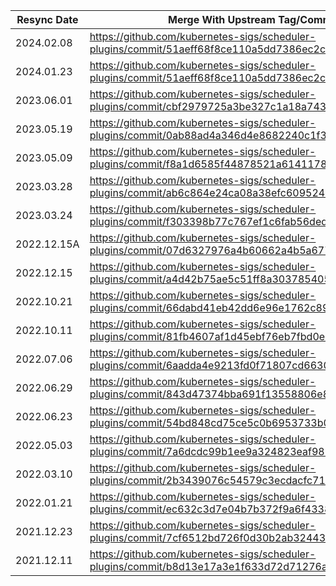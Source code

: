 | Resync Date | Merge With Upstream Tag/Commit                                                                       | Author      |
|-------------|------------------------------------------------------------------------------------------------------|-------------|
| 2024.02.08  | https://github.com/kubernetes-sigs/scheduler-plugins/commit/51aeff68f8ce110a5dd7386ec2cee2275c78a0c7 | ffromani    | added cherry-picks on top
| 2024.01.23  | https://github.com/kubernetes-sigs/scheduler-plugins/commit/51aeff68f8ce110a5dd7386ec2cee2275c78a0c7 | ffromani    |
| 2023.06.01  | https://github.com/kubernetes-sigs/scheduler-plugins/commit/cbf2979725a3be327c1a18a74375e06498bd3419 | ffromani    |
| 2023.05.19  | https://github.com/kubernetes-sigs/scheduler-plugins/commit/0ab88ad4a346d4e8682240c1f3817816a4298f40 | ffromani    |
| 2023.05.09  | https://github.com/kubernetes-sigs/scheduler-plugins/commit/f8a1d6585f44878521a61411788aa4d5cb0488f0 | ffromani    |
| 2023.03.28  | https://github.com/kubernetes-sigs/scheduler-plugins/commit/ab6c864e24ca08a38efc609524ce10bce8d3db3b | ffromani    |
| 2023.03.24  | https://github.com/kubernetes-sigs/scheduler-plugins/commit/f303398b77c767ef1c6fab56ded0858a5dedbdd2 | ffromani    |
| 2022.12.15A | https://github.com/kubernetes-sigs/scheduler-plugins/commit/07d6327976a4b60662a4b5a677f15dea1f343b57 | fromanirh   |
| 2022.12.15  | https://github.com/kubernetes-sigs/scheduler-plugins/commit/a4d42b75ae5c51ff8a3037854057d7ffc81ab3f6 | fromanirh   |
| 2022.10.21  | https://github.com/kubernetes-sigs/scheduler-plugins/commit/66dabd41eb42dd6e96e1762c89cf96b4eff05bdd | fromanirh   |
| 2022.10.11  | https://github.com/kubernetes-sigs/scheduler-plugins/commit/81fb4607af1d45ebf76eb7fbd0eb7ddba7abc959 | swatisehgal |
| 2022.07.06  | https://github.com/kubernetes-sigs/scheduler-plugins/commit/6aadda4e9213fd0f71807cd6630eb8e58db740fd | swatisehgal |
| 2022.06.29  | https://github.com/kubernetes-sigs/scheduler-plugins/commit/843d47374bba691f13558806e8fddb866bfb1b9e | swatisehgal |
| 2022.06.23  | https://github.com/kubernetes-sigs/scheduler-plugins/commit/54bd848cd75ce5c0b6953733b0e477c47aa356a9 | swatisehgal |
| 2022.05.03  | https://github.com/kubernetes-sigs/scheduler-plugins/commit/7a6dcdc99b1ee9a324823eaf98718cfd9e98e805 | fromanirh   |
| 2022.03.10  | https://github.com/kubernetes-sigs/scheduler-plugins/commit/2b3439076c54579c3ecdacfc71ca00a23f1e42f8 | fromanirh   |
| 2022.01.21  | https://github.com/kubernetes-sigs/scheduler-plugins/commit/ec632c3d7e04b7b372f9a6f4338b0dbc53ef3d46 | fromanirh   |
| 2021.12.23  | https://github.com/kubernetes-sigs/scheduler-plugins/commit/7cf6512bd726f0d30b2ab32443af867a0b849da8 | fromanirh   |
| 2021.12.11  | https://github.com/kubernetes-sigs/scheduler-plugins/commit/b8d13e17a3e1f633d72d71276a3da6fecf89f2e3 | Tal-or      |
